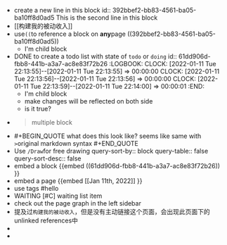 - create a new line in this block
  id:: 392bbef2-bb83-4561-ba05-ba10ff8d0ad5
  This is the second line in this block
- [[构建我的被动收入]]
- use`((`to reference a block on **any**page
  ((392bbef2-bb83-4561-ba05-ba10ff8d0ad5))
	- I'm child block
- DONE to create a todo list with state of `todo` or `doing`
  id:: 61dd906d-fbb8-441b-a3a7-ac8e83f72b26
  :LOGBOOK:
  CLOCK: [2022-01-11 Tue 22:13:55]--[2022-01-11 Tue 22:13:55] =>  00:00:00
  CLOCK: [2022-01-11 Tue 22:13:56]--[2022-01-11 Tue 22:13:56] =>  00:00:00
  CLOCK: [2022-01-11 Tue 22:13:59]--[2022-01-11 Tue 22:14:00] =>  00:00:01
  :END:
	- I'm child block
	- make changes will be reflected on both side
	- is it true?
- >multiple block
- #+BEGIN_QUOTE
  what does this look like?
  seems like same with `>`original markdown syntax
  #+END_QUOTE
- Use `/Draw`for free drawing
  query-sort-by:: block
  query-table:: false
  query-sort-desc:: false
- embed a block
  {{embed ((61dd906d-fbb8-441b-a3a7-ac8e83f72b26)) }}
- embed a page
  {{embed [[Jan 11th, 2022]] }}
- use tags #hello
- WAITING [#C] waiting list item
- check out the page graph in the left sidebar
- 提及过`构建我的被动收入`，但是没有主动链接这个页面，会出现此页面下的unlinked references中
-
-